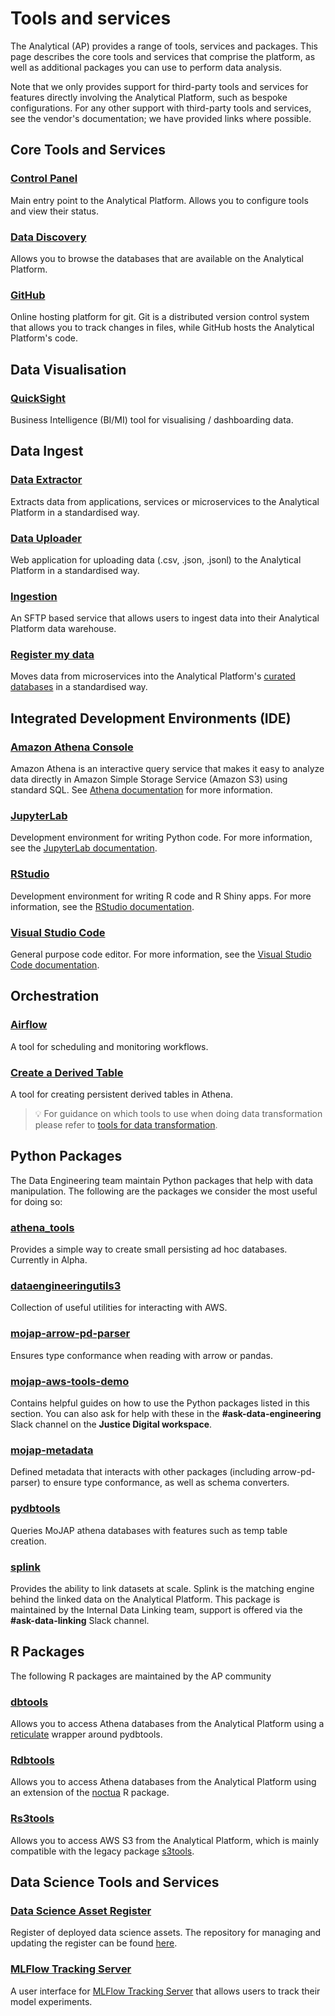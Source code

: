 # Tools and services

The Analytical (AP) provides a range of tools, services and packages. This page describes the core tools and services that comprise the platform, as well as additional packages you can use to perform data analysis.

Note that we only provides support for third-party tools and services for features directly involving the Analytical Platform, such as bespoke configurations. For any other support with third-party tools and services, see the vendor's documentation; we have provided links where possible.

## Core Tools and Services

### [Control Panel](control-panel.html)
Main entry point to the Analytical Platform. Allows you to configure tools and view their status.

### [Data Discovery](../data/curated-databases/data-documentation)
Allows you to browse the databases that are available on the Analytical Platform.

### [GitHub](https://github.com/)
Online hosting platform for git. Git is a distributed version control system that allows you to track changes in files, while GitHub hosts the Analytical Platform's code.

## Data Visualisation
### [QuickSight](quicksight)
Business Intelligence (BI/MI) tool for visualising / dashboarding data.

## Data Ingest

### [Data Extractor](https://github.com/ministryofjustice/data-engineering-data-extractor)
Extracts data from applications, services or microservices to the Analytical Platform in a standardised way.

### [Data Uploader](data-uploader)
Web application for uploading data (.csv, .json, .jsonl) to the Analytical Platform in a standardised way.

### [Ingestion](ingestion)
An SFTP based service that allows users to ingest data into their Analytical Platform data warehouse.

### [Register my data](https://github.com/ministryofjustice/register-my-data)
Moves data from microservices into the Analytical Platform's [curated databases](../data/curated-databases) in a standardised way.

## Integrated Development Environments (IDE)

### [Amazon Athena Console](https://user-guidance.analytical-platform.service.justice.gov.uk/data/curated-databases/amazon-athena/#amazon-athena)
Amazon Athena is an interactive query service that makes it easy to analyze data directly in Amazon Simple Storage Service (Amazon S3) using standard SQL. See  [Athena documentation](https://user-guidance.analytical-platform.service.justice.gov.uk/data/curated-databases/amazon-athena/#amazon-athena) for more information.

### [JupyterLab](jupyterlab)
Development environment for writing Python code. For more information, see the [JupyterLab documentation](https://jupyterlab.readthedocs.io/en/latest/).

### [RStudio](rstudio)
Development environment for writing R code and R Shiny apps. For more information, see the [RStudio documentation](https://docs.posit.co/ide/user/).

### [Visual Studio Code](visual-studio-code)
General purpose code editor. For more information, see the [Visual Studio Code documentation](https://code.visualstudio.com/docs).

## Orchestration

### [Airflow](airflow)
A tool for scheduling and monitoring workflows.

### [Create a Derived Table](create-a-derived-table)
A tool for creating persistent derived tables in Athena.

> 💡 For guidance on which tools to use when doing data transformation please refer to [tools for data transformation](tools-for-data-transformation).

## Python Packages

The Data Engineering team maintain Python packages that help with data manipulation. The following are the packages we consider the most useful for doing so:

### [athena_tools](https://github.com/moj-analytical-services/athena_tools)
Provides a simple way to create small persisting ad hoc databases. Currently in Alpha.

### [dataengineeringutils3](https://github.com/moj-analytical-services/dataengineeringutils3)
Collection of useful utilities for interacting with AWS.

### [mojap-arrow-pd-parser](https://github.com/moj-analytical-services/mojap-arrow-pd-parser)
Ensures type conformance when reading with arrow or pandas.

### [mojap-aws-tools-demo](https://github.com/moj-analytical-services/mojap-aws-tools-demo)
Contains helpful guides on how to use the Python packages listed in this section. You can also ask for help with these in the **#ask-data-engineering** Slack channel on the **Justice Digital workspace**.

### [mojap-metadata](https://github.com/moj-analytical-services/mojap-metadata)
Defined metadata that interacts with other packages (including arrow-pd-parser) to ensure type conformance, as well as schema converters.

### [pydbtools](https://github.com/moj-analytical-services/pydbtools)
Queries MoJAP athena databases with features such as temp table creation.

### [splink](https://github.com/moj-analytical-services/splink)
Provides the ability to link datasets at scale. Splink is the matching engine behind the linked data on the Analytical Platform. This package is maintained by the Internal Data Linking team, support is offered via the **#ask-data-linking** Slack channel.

## R Packages

The following R packages are maintained by the AP community

### [dbtools](https://github.com/moj-analytical-services/dbtools)
Allows you to access Athena databases from the Analytical Platform using a [reticulate](https://rstudio.github.io/reticulate/articles/package.html) wrapper around pydbtools.

### [Rdbtools](https://github.com/moj-analytical-services/Rdbtools)
Allows you to access Athena databases from the Analytical Platform using an extension of the [noctua](https://github.com/DyfanJones/noctua) R package.

### [Rs3tools](https://github.com/moj-analytical-services/Rs3tools)
Allows you to access AWS S3 from the Analytical Platform, which is mainly compatible with the legacy package [s3tools](https://github.com/moj-analytical-services/s3tools).

## Data Science Tools and Services

### [Data Science Asset Register](https://data-science-asset-register-dev.apps.live.cloud-platform.service.justice.gov.uk/)
Register of deployed data science assets. The repository for managing and updating the register can be found [here](https://github.com/moj-analytical-services/data-science-assets).

### [MLFlow Tracking Server](mlflow-tracking-server)
A user interface for [MLFlow Tracking Server](https://mlflow.org/docs/latest/tracking/server.html) that allows users to track their model experiments.

